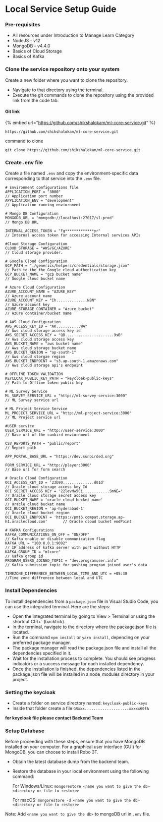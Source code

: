# Local Service Setup Guide

### Pre-requisites

* All resources under Introduction to Manage Learn Category
* NodeJS - v12
* MongoDB - v4.4.0
* Basics of Cloud Storage
* Basics of Kafka

### Clone the service repository onto your system

Create a new folder where you want to clone the repository.

* Navigate to that directory using the terminal.
* Execute the git commands to clone the repository using the provided link from the code tab.

#### Git link

{% embed url="https://github.com/shikshalokam/ml-core-service.git" %}

```
https://github.com/shikshalokam/ml-core-service.git
```

command to clone

```
git clone https://github.com/shikshalokam/ml-core-service.git
```

### Create .env file

Create a file named `.env` and copy the environment-specific data corresponding to that service into the `.env` file.

```
# Environment configurations file
APPLICATION_PORT = "3000"                                                       // Application port number
APPLICATION_ENV = "development"                                                 // Application running enviornment 

# Mongo DB Configuration
MONGODB_URL = "mongodb://localhost:27017/sl-prod"                               // Mongo DB URL

INTERNAL_ACCESS_TOKEN = "Fg*************yr"                                     // Internal access token for accessing Internal services APIs

#Cloud Storage Configuration
CLOUD_STORAGE = "AWS/GC/AZURE"                                                  // Cloud storage provider.

# Google Cloud Configuration
GCP_PATH = "./generics/helpers/credentials/storage.json"                        // Path to the the Google cloud authentication key
GCP_BUCKET_NAME = "gcp bucket name"                                             // Google cloud bucket name 

# Azure Cloud Configuration
AZURE_ACCOUNT_NAME = "AZURE_KEY"                                                // Azure account name
AZURE_ACCOUNT_KEY = "Ih..............NBN"                                       // Azure account key
AZURE_STORAGE_CONTAINER = "Azure_bucket"                                        // Azure container/bucket name 

# AWS Cloud Configuration
AWS_ACCESS_KEY_ID = "AK...........WA"                                           // Aws cloud storage access key id
AWS_SECRET_ACCESS_KEY = "QB......................9sB"                           // Aws cloud storage access key 
AWS_BUCKET_NAME = "aws bucket name"                                             // Aws cloud storage bucket name
AWS_BUCKET_REGION = "ap-south-1"                                                // Aws cloud storgae region
AWS_BUCKET_ENDPOINT = "s3.ap-south-1.amazonaws.com"                             // Aws cloud storage api's endpoint

# OFFLINE TOKEN VALIDATION
KEYCLOAK_PUBLIC_KEY_PATH = "keycloak-public-keys"                               // Path to Offline token public key

# ML Survey Service
ML_SURVEY_SERVICE_URL = "http://ml-survey-service:3000"                         // ML Survey service url

# ML Project Service Service
ML_PROJECT_SERVICE_URL = "http://ml-project-service:3000"                            // ML Project service url

#USER service
USER_SERVICE_URL = "http://user-service:3000"                                   // Base url of the sunbird enviornment

CSV_REPORTS_PATH = "public/report"                                              // Report path

APP_PORTAL_BASE_URL = "https://dev.sunbirded.org"

FORM_SERVICE_URL = "http://player:3000"                                         // Base url for form search

# Oracle Cloud Configuration                                                    
OCI_ACCESS_KEY_ID = '23b90..............d01d'                                   // Oracle cloud storage access key Id
OCI_SECRET_ACCESS_KEY = '22levMw5Ci............SmNE='                           // Oracle cloud storage secret access key 
OCI_BUCKET_NAME = 'oracle cloud bucket name'                                    // Oracle cloud bucket name
OCI_BUCKET_REGION = 'ap-hyderabad-1'                                            // Oracle cloud bucket region
OCI_BUCKET_ENDPOINT = 'https://pmt5.compat.storage.ap-h1.oraclecloud.com'       // Oracle cloud bucket endPoint 

# KAFKA Configurations
KAFKA_COMMUNICATIONS_ON_OFF = "ON/OFF"                                               // Kafka enable or disable communication flag
KAFKA_URL = "100.0.0.1:9092"                                                 // IP address of kafka server with port without HTTP
KAFKA_GROUP_ID = "mlcore"                                                       // Kafka group id 
PROGRAM_USERS_JOINED_TOPIC = "dev.programuser.info"                              // Kafka submission topic for pushing program joined user's data

TIMEZONE_DIFFRENECE_BETWEEN_LOCAL_TIME_AND_UTC = +05:30                           //Time zone diffrenece between local and UTC
```

### Install Dependencies

To install dependencies from a `package.json` file in Visual Studio Code, you can use the integrated terminal. Here are the steps:

* Open the integrated terminal by going to View > Terminal or using the shortcut Ctrl+\` (backtick).
* In the terminal, navigate to the directory where the package.json file is located.
* Run the command `npm install` or `yarn install`, depending on your preferred package manager.
* The package manager will read the package.json file and install all the dependencies specified in it.
* Wait for the installation process to complete. You should see progress indicators or a success message for each installed dependency.
* Once the installation is finished, the dependencies listed in the package.json file will be installed in a node\_modules directory in your project.

### Setting the keycloak

* Create a folder on service directory named: `keycloak-public-keys`
* Inside that folder create a file `GRxxx....................xxxxx60fA`

**for keycloak file please contact Backend Team**

### Setup Database

Before proceeding with these steps, ensure that you have MongoDB installed on your computer. For a graphical user interface (GUI) for MongoDB, you can choose to install Robo 3T.

* Obtain the latest database dump from the backend team.
*   Restore the database in your local environment using the following command:

    For Windows/Linux: `mongorestore <name you want to give the db> <directory or file to restore>`

    For macOS: `mongorestore -d <name you want to give the db> <directory or file to restore>`

Note: Add `<name you want to give the db>` to mongoDB url in `.env` file.

